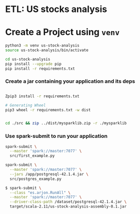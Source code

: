 # ETL: US stocks analysis


# Create a Project using `venv`

```bash
python3 -m venv us-stock-analysis
source us-stock-analysis/bin/activate

cd us-stock-analysis
pip install --upgrade pip
pip install -r requirements.txt
```











### Create a jar containing your application and its deps
```bash

Zpip3 install -r requirements.txt

# Generating Wheel
pip3 wheel -r requirements.txt -w dist


cd ./src && zip ../dist/mysparklib.zip -r ./mysparklib


```

### Use spark-submit to run your application

```bash
spark-submit \
  --master 'spark://master:7077' \
  src/first_example.py

spark-submit \
  --master 'spark://master:7077' \
  --jars /app/postgresql-42.1.4.jar \
  src/postgres_example.py


```

```bash
$ spark-submit \
  --class "es.arjon.RunAll" \
  --master 'spark://master:7077' \
  --driver-class-path /dataset/postgresql-42.1.4.jar \
  target/scala-2.11/us-stock-analysis-assembly-0.1.jar
```

